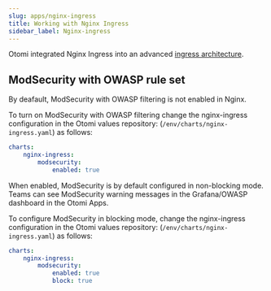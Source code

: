 ```yaml
---
slug: apps/nginx-ingress
title: Working with Nginx Ingress
sidebar_label: Nginx-ingress
---
```


Otomi integrated Nginx Ingress into an advanced [ingress architecture](/about/architecture#ingress--sso).

## ModSecurity with OWASP rule set

By deafault, ModSecurity with OWASP filtering is not enabled in Nginx.

To turn on ModSecurity with OWASP filtering change the nginx-ingress configuration in the Otomi values repository: (`/env/charts/nginx-ingress.yaml`) as follows:

```yaml
charts:
    nginx-ingress:
        modsecurity:
            enabled: true
```

When enabled, ModSecurity is by default configured in non-blocking mode. Teams can see ModSecurity warning messages in the Grafana/OWASP dashboard in the Otomi Apps.

To configure ModSecurity in blocking mode, change the nginx-ingress configuration in the Otomi values repository: (`/env/charts/nginx-ingress.yaml`) as follows:

```yaml
charts:
    nginx-ingress:
        modsecurity:
            enabled: true
            block: true
```
